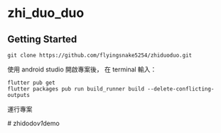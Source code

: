# zhi_duo_duo
## Getting Started
```shell
git clone https://github.com/flyingsnake5254/zhiduoduo.git
```

使用 android studio 開啟專案後， 在 terminal 輸入：
```shell
flutter pub get
flutter packages pub run build_runner build --delete-conflicting-outputs
```

運行專案

#   z h i d o d o _ v 1 _ d e m o  
 